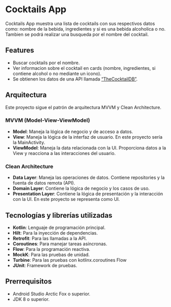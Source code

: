 # Cocktails App

Cocktails App muestra una lista de cocktails con sus respectivos datos como: nombre de la bebida, ingredientes y si es una bebida alcoholica o no. Tambien se podrá realizar una busqueda por el nombre del cocktail.

## Features
- Buscar cocktails por el nombre.
- Ver informacion sobre el cocktail en cards (nombre, ingredientes, si contiene alcohol o no mediante un icono).
- Se obtienen los datos de una API llamada [“TheCocktailDB”](https://www.thecocktaildb.com/api.php).

## Arquitectura
Este proyecto sigue el patrón de arquitectura MVVM y Clean Architecture.

### MVVM (Model-View-ViewModel)

- **Model**: Maneja la lógica de negocio y de acceso a datos.
- **View**: Maneja la lógica de la interfaz de usuario. En este proyecto sería la MainActivity.
- **ViewModel**: Maneja la data relacionada con la UI. Proporciona datos a la View y reacciona a las interacciones del usuario.

### Clean Architecture

- **Data Layer**: Maneja las operaciones de datos. Contiene repositories y la fuenta de datos remota (API).
- **Domain Layer**: Contiene la lógica de negocio y los casos de uso.
- **Presentation Layer**: Contiene la lógica de presentación y la interacción con la UI. En este proyecto se representa como UI.


## Tecnologías y librerías utilizadas
- **Kotlin**: Lenguaje de programación principal.
- **Hilt**: Para la inyección de dependencias.
- **Retrofit**: Para las llamadas a la API.
- **Coroutines**: Para manejar tareas asíncronas.
- **Flow**: Para la programación reactiva.
- **MockK**: Para las pruebas de unidad.
- **Turbine**: Para las pruebas con kotlinx.coroutines Flow
- **JUnit**: Framework de pruebas.


## Prerrequisitos

- Android Studio Arctic Fox o superior.
- JDK 8 o superior.

